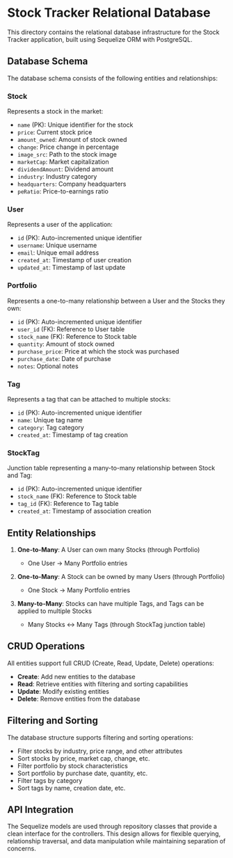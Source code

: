 # Stock Tracker Relational Database

This directory contains the relational database infrastructure for the Stock Tracker application, built using Sequelize ORM with PostgreSQL.

## Database Schema

The database schema consists of the following entities and relationships:

### Stock

Represents a stock in the market:
- `name` (PK): Unique identifier for the stock
- `price`: Current stock price
- `amount_owned`: Amount of stock owned
- `change`: Price change in percentage
- `image_src`: Path to the stock image
- `marketCap`: Market capitalization
- `dividendAmount`: Dividend amount
- `industry`: Industry category
- `headquarters`: Company headquarters
- `peRatio`: Price-to-earnings ratio

### User

Represents a user of the application:
- `id` (PK): Auto-incremented unique identifier
- `username`: Unique username
- `email`: Unique email address
- `created_at`: Timestamp of user creation
- `updated_at`: Timestamp of last update

### Portfolio

Represents a one-to-many relationship between a User and the Stocks they own:
- `id` (PK): Auto-incremented unique identifier
- `user_id` (FK): Reference to User table
- `stock_name` (FK): Reference to Stock table
- `quantity`: Amount of stock owned
- `purchase_price`: Price at which the stock was purchased
- `purchase_date`: Date of purchase
- `notes`: Optional notes

### Tag

Represents a tag that can be attached to multiple stocks:
- `id` (PK): Auto-incremented unique identifier
- `name`: Unique tag name
- `category`: Tag category
- `created_at`: Timestamp of tag creation

### StockTag

Junction table representing a many-to-many relationship between Stock and Tag:
- `id` (PK): Auto-incremented unique identifier
- `stock_name` (FK): Reference to Stock table
- `tag_id` (FK): Reference to Tag table
- `created_at`: Timestamp of association creation

## Entity Relationships

1. **One-to-Many**: A User can own many Stocks (through Portfolio)
   - One User → Many Portfolio entries

2. **One-to-Many**: A Stock can be owned by many Users (through Portfolio)
   - One Stock → Many Portfolio entries

3. **Many-to-Many**: Stocks can have multiple Tags, and Tags can be applied to multiple Stocks
   - Many Stocks ↔ Many Tags (through StockTag junction table)

## CRUD Operations

All entities support full CRUD (Create, Read, Update, Delete) operations:

- **Create**: Add new entities to the database
- **Read**: Retrieve entities with filtering and sorting capabilities
- **Update**: Modify existing entities
- **Delete**: Remove entities from the database

## Filtering and Sorting

The database structure supports filtering and sorting operations:

- Filter stocks by industry, price range, and other attributes
- Sort stocks by price, market cap, change, etc.
- Filter portfolio by stock characteristics
- Sort portfolio by purchase date, quantity, etc.
- Filter tags by category
- Sort tags by name, creation date, etc.

## API Integration

The Sequelize models are used through repository classes that provide a clean interface for the controllers. This design allows for flexible querying, relationship traversal, and data manipulation while maintaining separation of concerns. 